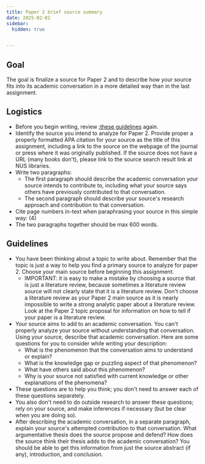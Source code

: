 ```yaml
---
title: Paper 2 brief source summary
date: 2025-02-01
sidebar:
  hidden: true


---
```


## Goal

The goal is finalize a source for Paper 2 and to describe how your source fits into its academic conversation in a more detailed way than in the last assignment.

## Logistics

- Before you begin writing, review [:these guidelines](/course-ntw2029/assignments/papers/p2-1-overview/#x-these-guidelines) again.
- Identify the source you intend to analyze for Paper 2. Provide proper a properly formatted APA citation for your source as the title of this assignment, including a link to the source on the webpage of the journal or press where it was originally published. If the source does not have a URL (many books don't), please link to the source search result link at NUS libraries.
- Write two paragraphs:
	- The first paragraph should describe the academic conversation your source intends to contribute to, including what your source says others have previously contributed to that conversation.
	- The second paragraph should describe your source's research approach and contribution to that conversation.
- Cite page numbers in-text when paraphrasing your source in this simple way: (4)
- The two paragraphs together should be max 600 words.

## Guidelines

- You have been thinking about a topic to write about. Remember that the topic is just a way to help you find a primary source to analyze for paper 2. Choose your main source before beginning this assignment.
	- IMPORTANT: it is easy to make a mistake by choosing a source that is just a literature review, because sometimes a literature review source will not clearly state that it is a literature review. Don't choose a literature review as your Paper 2 main source as it is nearly impossible to write a strong analytic paper about a literature review. Look at the Paper 2 topic proposal for information on how to tell if your paper is a literature review.
- Your source aims to add to an academic conversation. You can't properly analyze your source without understanding that conversation. Using your source, describe that academic conversation. Here are some questions for you to consider while writing your description:
	- What is the phenomenon that the conversation aims to understand or explain?
	- What is the knowledge gap or puzzling aspect of that phenomenon?
	- What have others said about this phenomenon?
	- Why is your source not satisfied with current knowledge or other explanations of the phenomena?
- These questions are to help you think; you don't need to answer each of these questions separately.
- You also don't need to do outside research to answer these questions; rely on your source, and make inferences if necessary (but be clear when you are doing so).
- After describing the academic conversation, in a separate paragraph, explain your source's attempted contribution to that conversation. What argumentative thesis does the source propose and defend? How does the source think their thesis adds to the academic conversation? You should be able to get this information from just the source abstract (if any), introduction, and conclusion.
